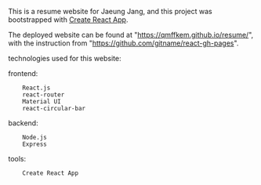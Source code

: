 This is a resume website for Jaeung Jang, and this project was bootstrapped with [Create React App](https://github.com/facebook/create-react-app).

The deployed website can be found at "https://qmffkem.github.io/resume/",
with the instruction from "https://github.com/gitname/react-gh-pages".

technologies used for this website:

frontend:  
```
    React.js  
    react-router  
    Material UI  
    react-circular-bar  
```
backend:  
```
    Node.js  
    Express  
```
tools:  
```
    Create React App  
```